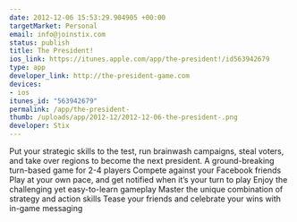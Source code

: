 ```yaml
--- 
date: 2012-12-06 15:53:29.904905 +00:00
targetMarket: Personal
email: info@joinstix.com
status: publish
title: The President!
ios_link: https://itunes.apple.com/app/the-president!/id563942679
type: app
developer_link: http://the-president-game.com
devices: 
- ios
itunes_id: "563942679"
permalink: /app/the-president-
thumb: /uploads/app/2012-12/2012-12-06-the-president-.png
developer: Stix
---
```


Put your strategic skills to the test, run brainwash campaigns, steal voters, and take over regions to become the next president.
A ground-breaking turn-based game for 2-4 players
Compete against your Facebook friends
Play at your own pace, and get notified when it’s your turn to play
Enjoy the challenging yet easy-to-learn gameplay
Master the unique combination of strategy and action skills
Tease your friends and celebrate your wins with in-game messaging
